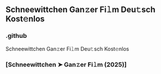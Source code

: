 ## Schneewittchen Gan𝚣er Fi𝚕m Deu𝚝sch Kost𝚎nlos

### .github

Schneewittchen Gan𝚣er Fi𝚕m Deu𝚝sch Kost𝚎nlos

### [Schneewittchen ➤ Gan𝚣er Fi𝚕m (2025)]
